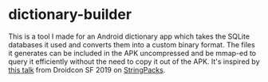 # dictionary-builder

This is a tool I made for an Android dictionary app which takes the SQLite
databases it used and converts them into a custom binary format. The files it
generates can be included in the APK uncompressed and be mmap-ed to query it
efficiently without the need to copy it out of the APK. It's inspired by
[this talk](https://www.youtube.com/watch?v=npnamYPQD3g) from Droidcon SF 2019
on [StringPacks](https://github.com/WhatsApp/StringPacks).
